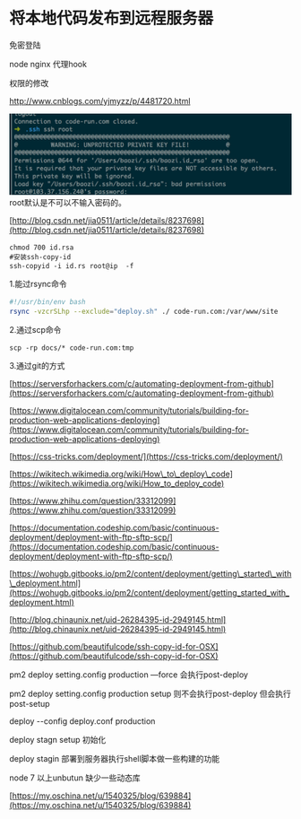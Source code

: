 # 将本地代码发布到远程服务器

免密登陆

node nginx 代理hook



权限的修改

http://www.cnblogs.com/yjmyzz/p/4481720.html

![](/assets/SSH.png)root默认是不可以不输入密码的。

[http://blog.csdn.net/jia0511/article/details/8237698](http://blog.csdn.net/jia0511/article/details/8237698)

```
chmod 700 id.rsa
#安装ssh-copy-id
ssh-copyid -i id.rs root@ip  -f
```

1.能过rsync命令

```bash
#!/usr/bin/env bash
rsync -vzcrSLhp --exclude="deploy.sh" ./ code-run.com:/var/www/site
```

2.通过scp命令

```
scp -rp docs/* code-run.com:tmp
```

3.通过git的方式

[https://serversforhackers.com/c/automating-deployment-from-github](https://serversforhackers.com/c/automating-deployment-from-github)

[https://www.digitalocean.com/community/tutorials/building-for-production-web-applications-deploying](https://www.digitalocean.com/community/tutorials/building-for-production-web-applications-deploying)

[https://css-tricks.com/deployment/](https://css-tricks.com/deployment/)

[https://wikitech.wikimedia.org/wiki/How\_to\_deploy\_code](https://wikitech.wikimedia.org/wiki/How_to_deploy_code)

[https://www.zhihu.com/question/33312099](https://www.zhihu.com/question/33312099)

[https://documentation.codeship.com/basic/continuous-deployment/deployment-with-ftp-sftp-scp/](https://documentation.codeship.com/basic/continuous-deployment/deployment-with-ftp-sftp-scp/)

[https://wohugb.gitbooks.io/pm2/content/deployment/getting\_started\_with\_deployment.html](https://wohugb.gitbooks.io/pm2/content/deployment/getting_started_with_deployment.html)

[http://blog.chinaunix.net/uid-26284395-id-2949145.html](http://blog.chinaunix.net/uid-26284395-id-2949145.html)

[https://github.com/beautifulcode/ssh-copy-id-for-OSX](https://github.com/beautifulcode/ssh-copy-id-for-OSX)

pm2 deploy setting.config production —force 会执行post-deploy

pm2 deploy setting.config production setup 则不会执行post-deploy 但会执行 post-setup

deploy --config deploy.conf production

deploy stagn setup 初始化

deploy stagin 部署到服务器执行shell脚本做一些构建的功能

node 7 以上unbutun 缺少一些动态库

[https://my.oschina.net/u/1540325/blog/639884](https://my.oschina.net/u/1540325/blog/639884)

